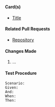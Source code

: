 [//]: * (If not ready for merging, indicate the reason after the # on the next line.)
#
#### Card(s)
[//]: * (Link to the PivotalTracker or LeanKit cards.)
- [Title](URL)

#### Related Pull Requests
[//]: * (List pull requests that must be merged before this one.)
- [Repository](URL)

#### Changes Made
1. ...

#### Test Procedure
[//]: * (Use Cucumber format, if possible.)
```
Scenario:
Given:
And:
When:
Then:
```
